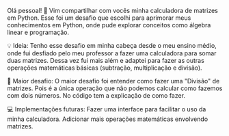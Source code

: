 Olá pessoal! 👋 
Vim compartilhar com vocês minha calculadora de matrizes em Python. 
Esse foi um desafio que escolhi para aprimorar meus conhecimentos em Python, onde pude explorar conceitos como álgebra linear e programação.

💡 Ideia: Tenho esse desafio em minha cabeça desde o meu ensino médio, onde fui desfiado pelo meu professor a fazer uma calculadora para somar duas matrizes.
Dessa vez fui mais além e adaptei para fazer as outras operações matemáticas básicas (subtração, multiplicação e divisão).

🎯 Maior desafio: O maior desafio foi entender como fazer uma "Divisão" de matrizes. Pois é a única operação que não podemos calcular como fazemos com dois números. 
No código tem a explicação de como fazer.

💻 Implementações futuras:
Fazer uma interface para facilitar o uso da minha calculadora.
Adicionar mais operações matemáticas envolvendo matrizes.
